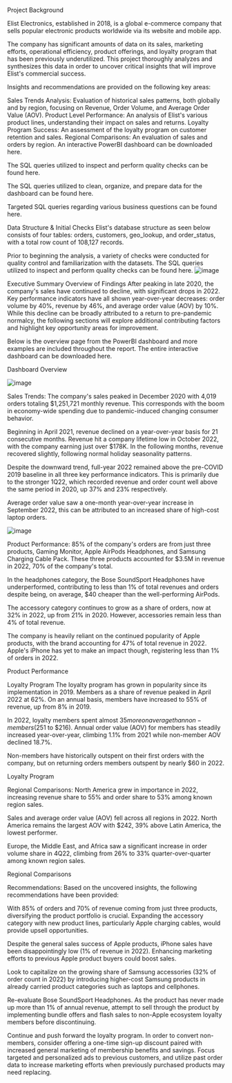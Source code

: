 Project Background

Elist Electronics, established in 2018, is a global e-commerce company that sells popular electronic products worldwide via its website and mobile app.

The company has significant amounts of data on its sales, marketing efforts, operational efficiency, product offerings, and loyalty program that has been previously underutilized. This project thoroughly analyzes and synthesizes this data in order to uncover critical insights that will improve Elist's commercial success.

Insights and recommendations are provided on the following key areas:

Sales Trends Analysis: Evaluation of historical sales patterns, both globally and by region, focusing on Revenue, Order Volume, and Average Order Value (AOV).
Product Level Performance: An analysis of Elist's various product lines, understanding their impact on sales and returns.
Loyalty Program Success: An assessment of the loyalty program on customer retention and sales.
Regional Comparisons: An evaluation of sales and orders by region.
An interactive PowerBI dashboard can be downloaded here.

The SQL queries utilized to inspect and perform quality checks can be found here.

The SQL queries utilized to clean, organize, and prepare data for the dashboard can be found here.

Targeted SQL queries regarding various business questions can be found here.

Data Structure & Initial Checks
Elist's database structure as seen below consists of four tables: orders, customers, geo_lookup, and order_status, with a total row count of 108,127 records.

Prior to beginning the analysis, a variety of checks were conducted for quality control and familiarization with the datasets. The SQL queries utilized to inspect and perform quality checks can be found here.
![image](https://github.com/user-attachments/assets/f819dbe4-1176-4ad0-9da4-de44498ca3ff)


Executive Summary
Overview of Findings
After peaking in late 2020, the company's sales have continued to decline, with significant drops in 2022. Key performance indicators have all shown year-over-year decreases: order volume by 40%, revenue by 46%, and average order value (AOV) by 10%. While this decline can be broadly attributed to a return to pre-pandemic normalcy, the following sections will explore additional contributing factors and highlight key opportunity areas for improvement.

Below is the overview page from the PowerBI dashboard and more examples are included throughout the report. The entire interactive dashboard can be downloaded here.

Dashboard Overview

![image](https://github.com/user-attachments/assets/d26fd91f-614d-43ef-b1dc-4e6182ea3a8a)



Sales Trends:
The company's sales peaked in December 2020 with 4,019 orders totaling $1,251,721 monthly revenue. This corresponds with the boom in economy-wide spending due to pandemic-induced changing consumer behavior.

Beginning in April 2021, revenue declined on a year-over-year basis for 21 consecutive months. Revenue hit a company lifetime low in October 2022, with the company earning just over $178K. In the following months, revenue recovered slightly, following normal holiday seasonality patterns.

Despite the downward trend, full-year 2022 remained above the pre-COVID 2019 baseline in all three key performance indicators. This is primarily due to the stronger 1Q22, which recorded revenue and order count well above the same period in 2020, up 37% and 23% respectively.

Average order value saw a one-month year-over-year increase in September 2022, this can be attributed to an increased share of high-cost laptop orders.

![image](https://github.com/user-attachments/assets/4a2bae74-3c91-4af5-b2b0-71bcbe7c4f94)


Product Performance:
85% of the company's orders are from just three products, Gaming Monitor, Apple AirPods Headphones, and Samsung Charging Cable Pack. These three products accounted for $3.5M in revenue in 2022, 70% of the company's total.

In the headphones category, the Bose SoundSport Headphones have underperformed, contributing to less than 1% of total revenues and orders despite being, on average, $40 cheaper than the well-performing AirPods.

The accessory category continues to grow as a share of orders, now at 32% in 2022, up from 21% in 2020. However, accessories remain less than 4% of total revenue.

The company is heavily reliant on the continued popularity of Apple products, with the brand accounting for 47% of total revenue in 2022. Apple's iPhone has yet to make an impact though, registering less than 1% of orders in 2022.

Product Performance

Loyalty Program
The loyalty program has grown in popularity since its implementation in 2019. Members as a share of revenue peaked in April 2022 at 62%. On an annual basis, members have increased to 55% of revenue, up from 8% in 2019.

In 2022, loyalty members spent almost $35 more on average than non-members ($251 to $216). Annual order value (AOV) for members has steadily increased year-over-year, climbing 1.1% from 2021 while non-member AOV declined 18.7%.

Non-members have historically outspent on their first orders with the company, but on returning orders members outspent by nearly $60 in 2022.

Loyalty Program

Regional Comparisons:
North America grew in importance in 2022, increasing revenue share to 55% and order share to 53% among known region sales.

Sales and average order value (AOV) fell across all regions in 2022. North America remains the largest AOV with $242, 39% above Latin America, the lowest performer.

Europe, the Middle East, and Africa saw a significant increase in order volume share in 4Q22, climbing from 26% to 33% quarter-over-quarter among known region sales.

Regional Comparisons

Recommendations:
Based on the uncovered insights, the following recommendations have been provided:

With 85% of orders and 70% of revenue coming from just three products, diversifying the product portfolio is crucial. Expanding the accessory category with new product lines, particularly Apple charging cables, would provide upsell opportunities.

Despite the general sales success of Apple products, iPhone sales have been disappointingly low (1% of revenue in 2022). Enhancing marketing efforts to previous Apple product buyers could boost sales.

Look to capitalize on the growing share of Samsung accessories (32% of order count in 2022) by introducing higher-cost Samsung products in already carried product categories such as laptops and cellphones.

Re-evaluate Bose SoundSport Headphones. As the product has never made up more than 1% of annual revenue, attempt to sell through the product by implementing bundle offers and flash sales to non-Apple ecosystem loyalty members before discontinuing.

Continue and push forward the loyalty program. In order to convert non-members, consider offering a one-time sign-up discount paired with increased general marketing of membership benefits and savings. Focus targeted and personalized ads to previous customers, and utilize past order data to increase marketing efforts when previously purchased products may need replacing.
